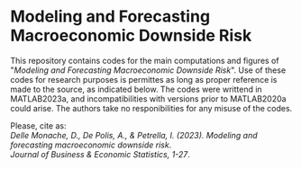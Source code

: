 # Modeling and Forecasting Macroeconomic Downside Risk

This repository contains codes for the main computations and figures of "_Modeling and Forecasting Macroeconomic Downside Risk_".
Use of these codes for research purposes is permittes as long as proper reference is made to the source, as indicated below.
The codes were writtend in MATLAB2023a, and incompatibilities with versions prior to MATLAB2020a could arise. 
The authors take no responibilities for any misuse of the codes.

Please, cite as:\
_Delle Monache, D., De Polis, A., & Petrella, I. (2023). Modeling and forecasting macroeconomic downside risk_.\
_Journal of Business & Economic Statistics, 1-27_.

